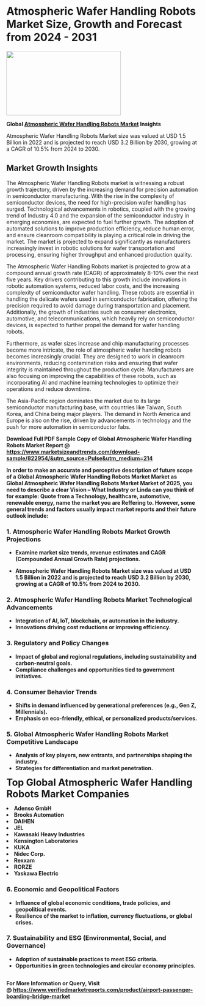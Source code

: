<H1>Atmospheric Wafer Handling Robots Market Size, Growth and Forecast from 2024 - 2031</H1><img class="aligncenter size-medium wp-image-584254" src="https://thirdeyenews.in/wp-content/uploads/2024/09/Global-Market-Research-300x168.jpeg" alt="" width="300" height="168" /><p><strong>Global&nbsp;<a href="https://www.marketsizeandtrends.com/download-sample/822954/&amp;utm_source=Pulse&amp;utm_medium=214">Atmospheric Wafer Handling Robots Market</a> Insights</strong></p><p>Atmospheric Wafer Handling Robots Market size was valued at USD 1.5 Billion in 2022 and is projected to reach USD 3.2 Billion by 2030, growing at a CAGR of 10.5% from 2024 to 2030.</p><p><h2>Market Growth Insights</h2> <p>The Atmospheric Wafer Handling Robots market is witnessing a robust growth trajectory, driven by the increasing demand for precision automation in semiconductor manufacturing. With the rise in the complexity of semiconductor devices, the need for high-precision wafer handling has surged. Technological advancements in robotics, coupled with the growing trend of Industry 4.0 and the expansion of the semiconductor industry in emerging economies, are expected to fuel further growth. The adoption of automated solutions to improve production efficiency, reduce human error, and ensure cleanroom compatibility is playing a critical role in driving the market. The market is projected to expand significantly as manufacturers increasingly invest in robotic solutions for wafer transportation and processing, ensuring higher throughput and enhanced production quality.</p> <p><strong></strong></p> <p>The Atmospheric Wafer Handling Robots market is projected to grow at a compound annual growth rate (CAGR) of approximately 8-10% over the next five years. Key drivers contributing to this growth include innovations in robotic automation systems, reduced labor costs, and the increasing complexity of semiconductor wafer handling. These robots are essential in handling the delicate wafers used in semiconductor fabrication, offering the precision required to avoid damage during transportation and placement. Additionally, the growth of industries such as consumer electronics, automotive, and telecommunications, which heavily rely on semiconductor devices, is expected to further propel the demand for wafer handling robots.</p> <p>Furthermore, as wafer sizes increase and chip manufacturing processes become more intricate, the role of atmospheric wafer handling robots becomes increasingly crucial. They are designed to work in cleanroom environments, reducing contamination risks and ensuring that wafer integrity is maintained throughout the production cycle. Manufacturers are also focusing on improving the capabilities of these robots, such as incorporating AI and machine learning technologies to optimize their operations and reduce downtime.</p> <p>The Asia-Pacific region dominates the market due to its large semiconductor manufacturing base, with countries like Taiwan, South Korea, and China being major players. The demand in North America and Europe is also on the rise, driven by advancements in technology and the push for more automation in semiconductor fabs.</p> <p><strong></p><p><span class=""><strong>Download Full PDF Sample Copy of Global Atmospheric Wafer Handling Robots Market Report</strong> @ <a href="https://www.marketsizeandtrends.com/download-sample/822954/&amp;utm_source=Pulse&amp;utm_medium=214" target="_blank">https://www.marketsizeandtrends.com/download-sample/822954/&amp;utm_source=Pulse&amp;utm_medium=214</a></span></p><p>In order to make an accurate and perceptive description of future scope of a Global&nbsp;Atmospheric Wafer Handling Robots Market Market as Global&nbsp;Atmospheric Wafer Handling Robots Market Market of 2025, you need to describe a clear Vision &ndash; What Industry or Linda can you think of for example: Quote from a Technology, healthcare, automotive, renewable energy, name the market you are Reffering to. However, some general trends and factors usually impact market reports and their future outlook include:</p><h3>1.&nbsp;<strong>Atmospheric Wafer Handling Robots Market Growth Projections</strong></h3><ul><li>Examine market size trends, revenue estimates and CAGR (Compounded Annual Growth Rate) projections.</li><li><p>Atmospheric Wafer Handling Robots Market size was valued at USD 1.5 Billion in 2022 and is projected to reach USD 3.2 Billion by 2030, growing at a CAGR of 10.5% from 2024 to 2030.</p></li></ul><h3>2.&nbsp;<strong>Atmospheric Wafer Handling Robots Market Technological Advancements</strong></h3><ul><li>Integration of AI, IoT, blockchain, or automation in the industry.</li><li>Innovations driving cost reductions or improving efficiency.</li></ul><h3>3.&nbsp;<strong>Regulatory and Policy Changes</strong></h3><ul><li>Impact of global and regional regulations, including sustainability and carbon-neutral goals.</li><li>Compliance challenges and opportunities tied to government initiatives.</li></ul><h3>4.&nbsp;<strong>Consumer Behavior Trends</strong></h3><ul><li>Shifts in demand influenced by generational preferences (e.g., Gen Z, Millennials).</li><li>Emphasis on eco-friendly, ethical, or personalized products/services.</li></ul><h3>5.&nbsp;<strong>Global Atmospheric Wafer Handling Robots Market Competitive Landscape</strong></h3><ul><li>Analysis of key players, new entrants, and partnerships shaping the industry.</li><li>Strategies for differentiation and market penetration.</li></ul><p data-pm-slice="1 1 []"><span style="color: inherit; font-family: inherit; font-size: 25px;">Top Global Atmospheric Wafer Handling Robots Market Companies</span></p><div class="" data-test-id=""><p><li>Adenso GmbH</li><li> Brooks Automation</li><li> DAIHEN</li><li> JEL</li><li> Kawasaki Heavy Industries</li><li> Kensington Laboratories</li><li> KUKA</li><li> Nidec Corp.</li><li> Rexxam</li><li> RORZE</li><li> Yaskawa Electric</li></p></div><h3>6.&nbsp;<strong>Economic and Geopolitical Factors</strong></h3><ul><li>Influence of global economic conditions, trade policies, and geopolitical events.</li><li>Resilience of the market to inflation, currency fluctuations, or global crises.</li></ul><h3>7.&nbsp;<strong>Sustainability and ESG (Environmental, Social, and Governance)</strong></h3><ul><li>Adoption of sustainable practices to meet ESG criteria.</li><li>Opportunities in green technologies and circular economy principles.</li></ul><h2><strong style="font-size: 14px;">For More Information or Query, Visit @&nbsp;</strong><a style="background-color: #ffffff; font-size: 14px;" href="https://www.marketsizeandtrends.com/report/atmospheric-wafer-handling-robots-market/" target="_blank">https://www.verifiedmarketreports.com/product/airport-passenger-boarding-bridge-market</a></h2>
